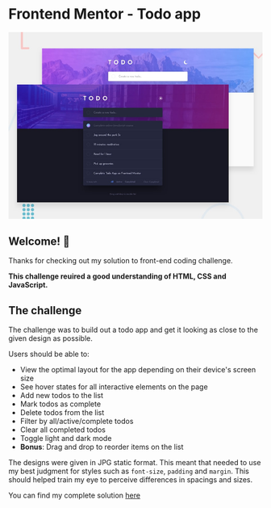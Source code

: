 # Frontend Mentor - Todo app

![Design preview for the Todo app coding challenge](./design/desktop-preview.jpg)

## Welcome! 👋

Thanks for checking out my solution to front-end coding challenge.


**This challenge reuired a good understanding of HTML, CSS and JavaScript.**

## The challenge

The challenge was to build out a todo app and get it looking as close to the given design as possible.

Users should be able to:

- View the optimal layout for the app depending on their device's screen size
- See hover states for all interactive elements on the page
- Add new todos to the list
- Mark todos as complete
- Delete todos from the list
- Filter by all/active/complete todos
- Clear all completed todos
- Toggle light and dark mode
- **Bonus**: Drag and drop to reorder items on the list

The designs were given in JPG static format. This meant that needed to use my best judgment for styles such as `font-size`, `padding` and `margin`. This should helped train my eye to perceive differences in spacings and sizes.

You can find my complete solution [here](https://www.frontendmentor.io/solutions/todo-app-built-using-sass-QEHWzBD8U)